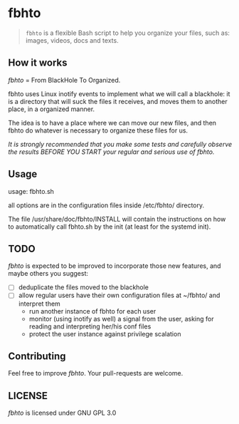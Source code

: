 # fbhto

> `fbhto` is a flexible Bash script to help you organize your files, such as:
> images, videos, docs and texts.


## How it works

*fbhto* = From BlackHole To Organized.

fbhto uses Linux inotify events to implement what we will call a blackhole: it
is a directory that will suck the files it receives, and moves them to another
place, in a organized manner.

The idea is to have a place where we can move our new files, and then fbhto do 
whatever is necessary to organize these files for us.

*It is strongly recommended that you make some tests and carefully observe the
results BEFORE YOU START your regular and serious use of fbhto.*


## Usage

usage: fbhto.sh

all options are in the configuration files inside /etc/fbhto/ directory.

The file /usr/share/doc/fbhto/INSTALL will contain the instructions on how to
automatically call fbhto.sh by the init (at least for the systemd init).


## TODO

*fbhto* is expected to be improved to incorporate those new features, and
maybe others you suggest:

* [ ] deduplicate the files moved to the blackhole
* [ ] allow regular users have their own configuration files at ~/fbhto/ and
interpret them
    * run another instance of fbhto for each user
    * monitor (using inotify as well) a signal from the user, asking for
reading and interpreting her/his conf files
    * protect the user instance against privilege scalation


## Contributing

Feel free to improve *fbhto*. Your pull-requests are welcome.

## LICENSE

*fbhto* is licensed under GNU GPL 3.0
